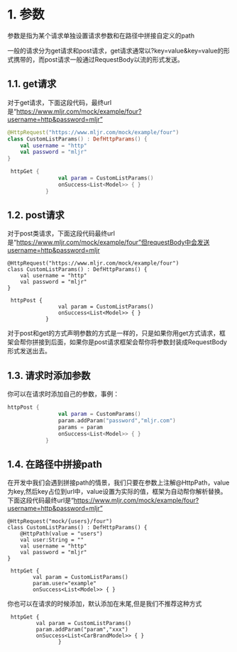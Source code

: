 # 1. 参数
参数是指为某个请求单独设置请求参数和在路径中拼接自定义的path

一般的请求分为get请求和post请求，get请求通常以?key=value&key=value的形式携带的，而post请求一般通过RequestBody以流的形式发送。

## 1.1. get请求
对于get请求，下面这段代码，最终url是“https://www.mljr.com/mock/example/four?username=http&password=mljr”
```kotlin
@HttpRequest("https://www.mljr.com/mock/example/four")
class CustomListParams() : DefHttpParams() {
    val username = "http"
    val password = "mljr"
}

 httpGet {
                val param = CustomListParams()
                onSuccess<List<Model>> { }
            }
```
## 1.2. post请求
对于post类请求，下面这段代码最终url是“https://www.mljr.com/mock/example/four”但requestBody中会发送username=http&password=mljr
```
@HttpRequest("https://www.mljr.com/mock/example/four")
class CustomListParams() : DefHttpParams() {
    val username = "http"
    val password = "mljr"
}

 httpPost {
                val param = CustomListParams()
                onSuccess<List<Model>> { }
            }
```
对于post和get的方式声明参数的方式是一样的，只是如果你用get方式请求，框架会帮你拼接到后面，如果你是post请求框架会帮你将参数封装成RequestBody形式发送出去。
## 1.3. 请求时添加参数
你可以在请求时添加自己的参数，事例：
```kotlin
httpPost {
                val param = CustomParams()
                param.addParam("password","mljr.com")
                params = param
                onSuccess<List<Model>> { }
            }
```
## 1.4. 在路径中拼接path
在开发中我们会遇到拼接path的情景，我们只要在参数上注解@HttpPath，value为key,然后key占位到url中，value设置为实际的值，框架为自动帮你解析替换。
下面这段代码最终url是“https://www.mljr.com/mock/example/four?username=http&password=mljr”
```
@HttpRequest("mock/{users}/four")
class CustomListParams() : DefHttpParams() {
    @HttpPath(value = "users")
    val user:String = ""
    val username = "http"
    val password = "mljr"
}

 httpGet {
        val param = CustomListParams()
        param.user="example"
        onSuccess<List<Model>> { }
```
你也可以在请求的时候添加，默认添加在末尾,但是我们不推荐这种方式
```
 httpGet {
         val param = CustomListParams()
         param.addParam("param","xxx")
         onSuccess<List<CarBrandModel>> { }
                }
```